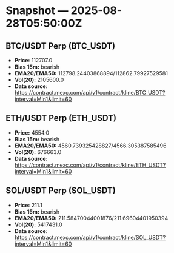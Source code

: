 # Snapshot — 2025-08-28T05:50:00Z

## BTC/USDT Perp (BTC_USDT)
- **Price:** 112707.0
- **Bias 15m:** bearish
- **EMA20/EMA50:** 112798.24403868894/112862.79927529581
- **Vol(20):** 2105600.0
- **Data source:** https://contract.mexc.com/api/v1/contract/kline/BTC_USDT?interval=Min1&limit=60

## ETH/USDT Perp (ETH_USDT)
- **Price:** 4554.0
- **Bias 15m:** bearish
- **EMA20/EMA50:** 4560.739325428827/4566.305387585496
- **Vol(20):** 676663.0
- **Data source:** https://contract.mexc.com/api/v1/contract/kline/ETH_USDT?interval=Min1&limit=60

## SOL/USDT Perp (SOL_USDT)
- **Price:** 211.1
- **Bias 15m:** bearish
- **EMA20/EMA50:** 211.58470044001876/211.69604401950394
- **Vol(20):** 5417431.0
- **Data source:** https://contract.mexc.com/api/v1/contract/kline/SOL_USDT?interval=Min1&limit=60
